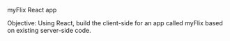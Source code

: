 myFlix React app

Objective:  Using React, build the client-side for an app called myFlix
based on existing server-side code.

